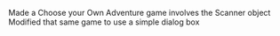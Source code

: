 Made a Choose your Own Adventure game involves the Scanner object 
Modified that same game to use a simple dialog box 
